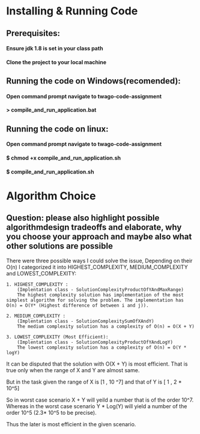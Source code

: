 # Installing & Running Code

## Prerequisites:

#### Ensure jdk 1.8 is set in your class path
#### Clone the project to your local machine 


## Running the code on Windows(recomended):

#### Open command prompt navigate to twago-code-assignment
#### > compile_and_run_application.bat

## Running the code on linux:
#### Open command prompt navigate to twago-code-assignment
#### $ chmod +x compile_and_run_application.sh
#### $ compile_and_run_application.sh

# Algorithm Choice

## Question: please also highlight possible algorithmdesign tradeoffs and elaborate, why you choose your approach and maybe also what other solutions are possible

There were three possible ways I could solve the issue, 
Depending on their O(n) I categorized it into HIGHEST_COMPLEXITY, MEDIUM_COMPLEXITY and LOWEST_COMPLEXITY:
	
	1. HIGHEST_COMPLEXITY :
		(Implentation class - SolutionComplexityProductOfYAndMaxRange)
		The highest complexity solution has implementation of the most simplest algorithm for solving the problem. The implementation has O(n) = O(Y* (Highest difference of between i and j)). 
		
	2. MEDIUM_COMPLEXITY :
		(Implentation class - SolutionComplexitySumOfXAndY)
		The medium complexity solution has a complexity of O(n) = O(X + Y)
	
	3. LOWEST_COMPLEXITY (Most Efficient):
		(Implentation class - SolutionComplexityProductOfYAndLogY)
		The lowest complexity solution has a complexity of O(n) = O(Y * logY)

It can be disputed that the solution with O(X + Y) is most efficient.
That is true only when the range of X and Y are almost same.

But in the task given the range of X is [1 , 10 ^7] and that of Y is  [ 1 , 2 * 10^5]

So in worst case scenario X + Y will yeild a number that is of the order 10^7.
Whereas in the worst case scenario  Y * Log(Y) will yield a number of the order 10^5 (2.3* 10^5 to be precise).

Thus the later is most efficient in the given scenario.
